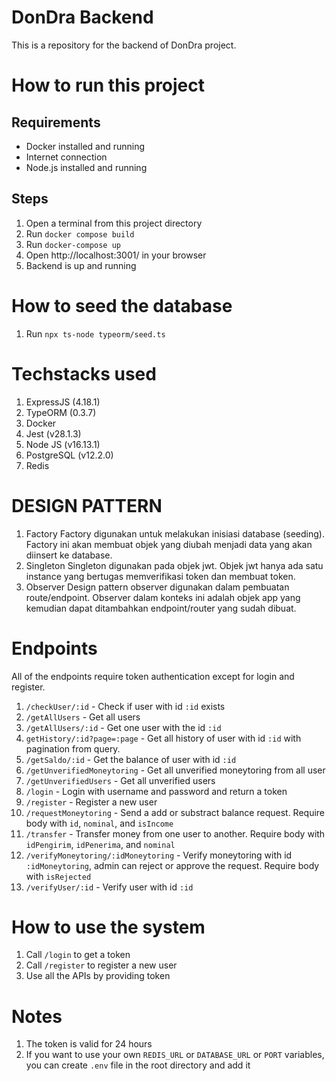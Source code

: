 # DonDra Backend
This is a repository for the backend of DonDra project.

# How to run this project
## Requirements
- Docker installed and running
- Internet connection
- Node.js installed and running
## Steps
1. Open a terminal from this project directory
2. Run `docker compose build`
3. Run `docker-compose up`
4. Open <a>http://localhost:3001/</a> in your browser
5. Backend is up and running

# How to seed the database
1. Run `npx ts-node typeorm/seed.ts`

# Techstacks used
1. ExpressJS (4.18.1)
2. TypeORM (0.3.7)
3. Docker
4. Jest (v28.1.3)
5. Node JS (v16.13.1)
6. PostgreSQL (v12.2.0)
7. Redis

# DESIGN PATTERN
1. Factory
Factory digunakan untuk melakukan inisiasi database (seeding). Factory ini akan membuat objek yang diubah menjadi data yang akan diinsert ke database.
2. Singleton
Singleton digunakan pada objek jwt. Objek jwt hanya ada satu instance yang bertugas memverifikasi token dan membuat token.
3. Observer
Design pattern observer digunakan dalam pembuatan route/endpoint. Observer dalam konteks ini adalah objek app yang kemudian dapat ditambahkan endpoint/router yang sudah dibuat.

# Endpoints
All of the endpoints require token authentication except for login and register.
1. `/checkUser/:id` - Check if user with id `:id` exists
2. `/getAllUsers` - Get all users
3. `/getAllUsers/:id` - Get one user with the id `:id`
4. `getHistory/:id?page=:page` - Get all history of user with id `:id` with pagination from query.
5. `/getSaldo/:id` - Get the balance of user with id `:id`
6. `/getUnverifiedMoneytoring` - Get all unverified moneytoring from all user
7. `/getUnverifiedUsers` - Get all unverified users
8. `/login` - Login with username and password and return a token
9. `/register` - Register a new user
10. `/requestMoneytoring` - Send a add or substract balance request. Require body with `id`, `nominal`, and `isIncome`
11. `/transfer` - Transfer money from one user to another. Require body with `idPengirim`, `idPenerima`, and `nominal`
12. `/verifyMoneytoring/:idMoneytoring` - Verify moneytoring with id `:idMoneytoring`, admin can reject or approve the request. Require body with `isRejected`
13. `/verifyUser/:id` - Verify user with id `:id` 

# How to use the system
1. Call `/login` to get a token
2. Call `/register` to register a new user
3. Use all the APIs by providing token

# Notes
1. The token is valid for 24 hours
2. If you want to use your own `REDIS_URL` or `DATABASE_URL` or `PORT` variables, you can create `.env` file in the root directory and add it